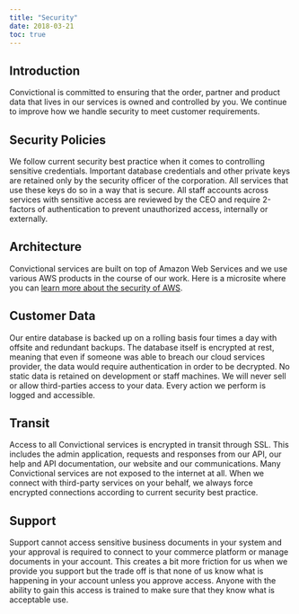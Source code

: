 ```yaml
---
title: "Security"
date: 2018-03-21
toc: true
---
```

## Introduction

Convictional is committed to ensuring that the order, partner and product data that lives in our services is owned and controlled by you. We continue to improve how we handle security to meet customer requirements.

## Security Policies

We follow current security best practice when it comes to controlling sensitive credentials. Important database credentials and other private keys are retained only by the security officer of the corporation. All services that use these keys do so in a way that is secure. All staff accounts across services with sensitive access are reviewed by the CEO and require 2-factors of authentication to prevent unauthorized access, internally or externally.

## Architecture

Convictional services are built on top of Amazon Web Services and we use various AWS products in the course of our work. Here is a microsite where you can [learn more about the security of AWS](https://aws.amazon.com/security/).

## Customer Data

Our entire database is backed up on a rolling basis four times a day with offsite and redundant backups. The database itself is encrypted at rest, meaning that even if someone was able to breach our cloud services provider, the data would require authentication in order to be decrypted. No static data is retained on development or staff machines. We will never sell or allow third-parties access to your data. Every action we perform is logged and accessible.

## Transit

Access to all Convictional services is encrypted in transit through SSL. This includes the admin application, requests and responses from our API, our help and API documentation, our website and our communications. Many Convictional services are not exposed to the internet at all. When we connect with third-party services on your behalf, we always force encrypted connections according to current security best practice.

## Support

Support cannot access sensitive business documents in your system and your approval is required to connect to your commerce platform or manage documents in your account. This creates a bit more friction for us when we provide you support but the trade off is that none of us know what is happening in your account unless you approve access. Anyone with the ability to gain this access is trained to make sure that they know what is acceptable use. 
